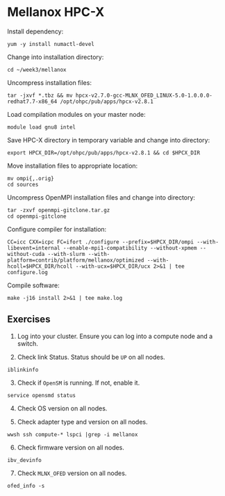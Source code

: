 # Mellanox HPC-X

Install dependency:

```
yum -y install numactl-devel
```

Change into installation directory:

```
cd ~/week3/mellanox
```

Uncompress installation files:

```
tar -jxvf *.tbz && mv hpcx-v2.7.0-gcc-MLNX_OFED_LINUX-5.0-1.0.0.0-redhat7.7-x86_64 /opt/ohpc/pub/apps/hpcx-v2.8.1
```

Load compilation modules on your master node:

```
module load gnu8 intel
```

Save HPC-X directory in temporary variable and change into directory:

```
export HPCX_DIR=/opt/ohpc/pub/apps/hpcx-v2.8.1 && cd $HPCX_DIR
```

Move installation files to appropriate location:

```
mv ompi{,.orig}
cd sources
```

Uncompress OpenMPI installation files and change into directory:

```
tar -zxvf openmpi-gitclone.tar.gz
cd openmpi-gitclone
```

Configure compiler for installation:

```
CC=icc CXX=icpc FC=ifort ./configure --prefix=$HPCX_DIR/ompi --with-libevent=internal --enable-mpi1-compatibility --without-xpmem --without-cuda --with-slurm --with-platform=contrib/platform/mellanox/optimized --with-hcoll=$HPCX_DIR/hcoll --with-ucx=$HPCX_DIR/ucx 2>&1 | tee configure.log
```

Compile software:

```
make -j16 install 2>&1 | tee make.log
```

## Exercises 

1. Log into your cluster. Ensure you can log into a compute node and a switch.

2. Check link Status. Status should be ```UP``` on all nodes.
``` 
iblinkinfo
```

3. Check if ```OpenSM``` is running. If not, enable it.
```
service opensmd status
```

4. Check OS version on all nodes.

5. Check adapter type and version on all nodes.
```
wwsh ssh compute-* lspci |grep -i mellanox
```

6. Check firmware version on all nodes.
```
ibv_devinfo
```

7. Check ```MLNX_OFED``` version on all nodes.
```
ofed_info -s
```
